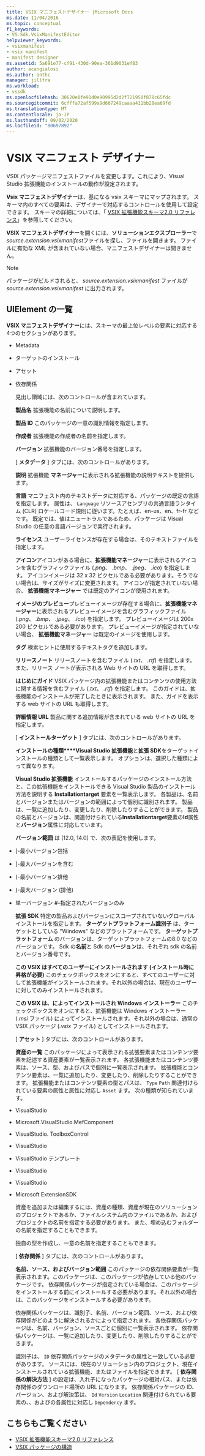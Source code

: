 ```yaml
---
title: VSIX マニフェストデザイナー |Microsoft Docs
ms.date: 11/04/2016
ms.topic: conceptual
f1_keywords:
- VS.Sdk.VsixManifestEditor
helpviewer_keywords:
- vsixmanifest
- vsix manifest
- manifest designer
ms.assetid: 5a691e77-cf91-430d-90ea-361d9031ef83
author: acangialosi
ms.author: anthc
manager: jillfra
ms.workload:
- vssdk
ms.openlocfilehash: 30620e0fe91d0e90995d2d2f721950f878c65fdc
ms.sourcegitcommit: 6cfffa72af599a9d667249caaaa411bb28ea69fd
ms.translationtype: MT
ms.contentlocale: ja-JP
ms.lasthandoff: 09/02/2020
ms.locfileid: "80697892"
---
```

# <a name="vsix-manifest-designer"></a>VSIX マニフェスト デザイナー
VSIX パッケージマニフェストファイルを変更します。これにより、Visual Studio 拡張機能のインストールの動作が設定されます。

 **Vsix マニフェストデザイナー**は、基になる vsix スキーマにマップされます。 スキーマ内のすべての要素は、デザイナーで対応するコントロールを使用して設定できます。 スキーマの詳細については、「 [VSIX 拡張機能スキーマ2.0 リファレンス](../extensibility/vsix-extension-schema-2-0-reference.md)」を参照してください。

 **VSIX マニフェストデザイナー**を開くには、**ソリューションエクスプローラー**で*source.extension.vsixmanifest*ファイルを探し、ファイルを開きます。 ファイルに有効な XML が含まれていない場合、マニフェストデザイナーは開きません。

> [!NOTE]
> パッケージがビルドされると、 *source.extension.vsixmanifest* ファイルが *source.extension.vsixmanifest* に出力されます。

## <a name="uielement-list"></a>UIElement の一覧
 **VSIX マニフェストデザイナー**には、スキーマの最上位レベルの要素に対応する4つのセクションがあります。

- Metadata

- ターゲットのインストール

- アセット

- 依存関係

  見出し領域には、次のコントロールが含まれています。

  **製品名** 拡張機能の名前について説明します。

  **製品 ID** このパッケージの一意の識別情報を指定します。

  **作成者** 拡張機能の作成者の名前を指定します。

  **バージョン** 拡張機能のバージョン番号を指定します。

  [ **メタデータ** ] タブには、次のコントロールがあります。

  **説明** 拡張機能 **マネージャー**に表示される拡張機能の説明テキストを提供します。

  **言語** マニフェスト内のテキストデータに対応する、パッケージの既定の言語を指定します。 属性は、 `Language` リソースアセンブリの共通言語ランタイム (CLR) ロケールコード規則に従います。たとえば、en-us、en、fr-fr などです。 既定では、値はニュートラルであるため、パッケージは Visual Studio の任意の言語バージョンで実行されます。

  **ライセンス** ユーザーライセンスが存在する場合は、そのテキストファイルを指定します。

  **アイコン**アイコンがある場合に、**拡張機能マネージャー**に表示されるアイコンを含むグラフィックファイル (*.png*、 *.bmp*、 *.jpeg*、 *.ico*) を指定します。 アイコンイメージは 32 x 32 ピクセルである必要があります。そうでない場合は、サイズがサイズに変更されます。 アイコンが指定されていない場合、 **拡張機能マネージャー** では既定のアイコンが使用されます。

  **イメージのプレビュー**プレビューイメージが存在する場合に、**拡張機能マネージャー**に表示されるプレビューイメージを含むグラフィックファイル (*.png*、 *.bmp*、 *.jpeg*、 *.ico*) を指定します。 プレビューイメージは 200x 200 ピクセルである必要があります。 プレビューイメージが指定されていない場合、 **拡張機能マネージャー** は既定のイメージを使用します。

  **タグ** 検索ヒントに使用するテキストタグを追加します。

  **リリースノート** リリースノートを含むファイル (*.txt*、 *.rtf*) を指定します。 また、リリース ノートが表示される Web サイトの URL を取得します。

  **はじめにガイド** VSIX パッケージ内の拡張機能またはコンテンツの使用方法に関する情報を含むファイル (*.txt*、 *.rtf*) を指定します。 このガイドは、拡張機能のインストールが完了したときに表示されます。 また、ガイドを表示する web サイトの URL も取得します。

  **詳細情報 URL** 製品に関する追加情報が含まれている web サイトの URL を指定します。

  [ **インストールターゲット** ] タブには、次のコントロールがあります。

  **インストールの種類****Visual Studio 拡張機能**と**拡張 SDK**をターゲットインストールの種類として一覧表示します。 オプションは、選択した種類によって異なります。

  **Visual Studio 拡張機能** インストールするパッケージのインストール方法と、この拡張機能をインストールできる Visual Studio 製品のインストール方法を説明する **Installationtarget** 要素を一覧表示します。 各製品は、名前とバージョンまたはバージョンの範囲によって個別に識別されます。 製品は、一覧に追加したり、変更したり、削除したりすることができます。 製品の名前とバージョンは、関連付けられている**Installationtarget**要素の**Id**属性と**バージョン**属性に対応しています。

  **バージョン範囲** は [12.0, 14.0] で、次の表記を使用します。

- [-最小バージョン包括

- ]-最大バージョンを含む

- (-最小バージョン排他

- )-最大バージョン (排他)

- 単一バージョン #-指定されたバージョンのみ

  **拡張 SDK** 特定の製品およびバージョンにスコープされていないグローバルインストールを指定します。 **ターゲットプラットフォーム識別子** は、ターゲットとしている "Windows" などのプラットフォームです。 **ターゲットプラットフォーム** のバージョンは、ターゲットプラットフォームの8.0 などのバージョンです。 Sdk の**名前**と Sdk の**バージョン**は、それぞれ sdk の名前とバージョン番号です。

  **この VSIX はすべてのユーザーにインストールされます (インストール時に昇格が必要)** このチェックボックスをオンにすると、すべてのユーザーに対して拡張機能がインストールされます。それ以外の場合は、現在のユーザーに対してのみインストールされます。

  **この VSIX は、によってインストールされ Windows インストーラー** このチェックボックスをオンにすると、拡張機能は Windows インストーラー (*.msi* ファイル) によってインストールされます。それ以外の場合は、通常の VSIX パッケージ (*.vsix* ファイル) としてインストールされます。

  [ **アセット** ] タブには、次のコントロールがあります。

  **資産の一覧** このパッケージによって表示される拡張要素またはコンテンツ要素を記述する資産要素が一覧表示されます。 各拡張機能またはコンテンツ要素は、ソース、型、およびパスで個別に一覧表示されます。 拡張機能とコンテンツ要素は、一覧に追加したり、変更したり、削除したりすることができます。 拡張機能またはコンテンツ要素の型とパスは、 `Type` `Path` 関連付けられている要素の属性と属性に対応し `Asset` ます。 次の種類が知られています。

- VisualStudio

- Microsoft.VisualStudio.MefComponent

- VisualStudio. ToolboxControl

- VisualStudio

- VisualStudio テンプレート

- VisualStudio

- VisualStudio

- Microsoft ExtensionSDK

  資産を追加または編集するには、資産の種類、資産が現在のソリューションのプロジェクトであるか、ファイルシステム内のファイルであるか、およびプロジェクトの名前を指定する必要があります。 また、埋め込むフォルダーの名前を指定することもできます。

  独自の型を作成し、一意の名前を指定することもできます。

  [ **依存関係** ] タブには、次のコントロールがあります。

  **名前、ソース、およびバージョン範囲** このパッケージの依存関係要素が一覧表示されます。このパッケージは、このパッケージが依存している他のパッケージです。 依存関係パッケージが指定されている場合は、このパッケージをインストールする前にインストールする必要があります。それ以外の場合は、このパッケージをインストールする必要があります。

  依存関係パッケージは、識別子、名前、バージョン範囲、ソース、および依存関係がどのように解決されるかによって指定されます。 各依存関係パッケージは、名前、バージョン、ソースごとに個別に一覧表示されます。 依存関係パッケージは、一覧に追加したり、変更したり、削除したりすることができます。

  識別子は、 `ID` 依存関係パッケージのメタデータの属性と一致している必要があります。 ソースには、現在のソリューション内のプロジェクト、現在インストールされている拡張機能、またはファイルを指定できます。 [ **依存関係の解決方法** ] の設定は、入れ子になったパッケージの相対パス、または依存関係のダウンロード場所の URL になります。 依存関係パッケージの ID、バージョン、および解決策は、 `Id` `Version` `Location` 関連付けられている要素の、、およびの各属性に対応し `Dependency` ます。

## <a name="see-also"></a>こちらもご覧ください
- [VSIX 拡張機能スキーマ2.0 リファレンス](../extensibility/vsix-extension-schema-2-0-reference.md)
- [VSIX パッケージの構造](../extensibility/anatomy-of-a-vsix-package.md)
